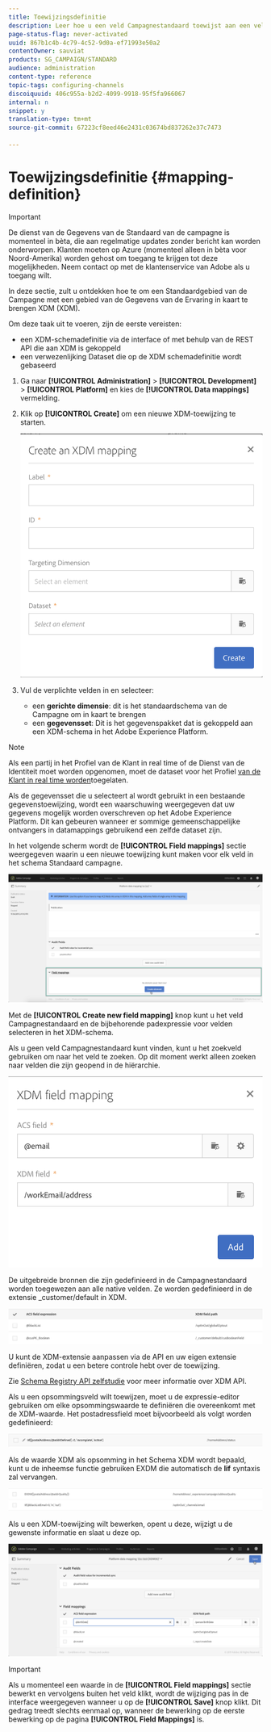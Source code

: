 ```yaml
---
title: Toewijzingsdefinitie
description: Leer hoe u een veld Campagnestandaard toewijst aan een veld Experience Data Model (XDM).
page-status-flag: never-activated
uuid: 867b1c4b-4c79-4c52-9d0a-ef71993e50a2
contentOwner: sauviat
products: SG_CAMPAIGN/STANDARD
audience: administration
content-type: reference
topic-tags: configuring-channels
discoiquuid: 406c955a-b2d2-4099-9918-95f5fa966067
internal: n
snippet: y
translation-type: tm+mt
source-git-commit: 67223cf8eed46e2431c03674bd837262e37c7473

---
```



# Toewijzingsdefinitie {#mapping-definition}

>[!IMPORTANT]
>
>De dienst van de Gegevens van de Standaard van de campagne is momenteel in bèta, die aan regelmatige updates zonder bericht kan worden onderworpen. Klanten moeten op Azure (momenteel alleen in bèta voor Noord-Amerika) worden gehost om toegang te krijgen tot deze mogelijkheden. Neem contact op met de klantenservice van Adobe als u toegang wilt.

In deze sectie, zult u ontdekken hoe te om een Standaardgebied van de Campagne met een gebied van de Gegevens van de Ervaring in kaart te brengen XDM (XDM).

Om deze taak uit te voeren, zijn de eerste vereisten:

* een XDM-schemadefinitie via de interface of met behulp van de REST API die aan XDM is gekoppeld
* een verwezenlijking Dataset die op de XDM schemadefinitie wordt gebaseerd

1. Ga naar **[!UICONTROL Administration]** > **[!UICONTROL Development]** > **[!UICONTROL Platform]** en kies de **[!UICONTROL Data mappings]** vermelding.

1. Klik op **[!UICONTROL Create]** om een nieuwe XDM-toewijzing te starten.

   ![](assets/aep_createmapping.png)

1. Vul de verplichte velden in en selecteer:

   * een **gerichte dimensie**: dit is het standaardschema van de Campagne om in kaart te brengen
   * een **gegevensset**: Dit is het gegevenspakket dat is gekoppeld aan een XDM-schema in het Adobe Experience Platform.

>[!NOTE]
>
>Als een partij in het Profiel van de Klant in real time of de Dienst van de Identiteit moet worden opgenomen, moet de dataset voor het Profiel [van de Klant in real time worden](https://www.adobe.io/apis/experienceplatform/home/tutorials/alltutorials.html#!api-specification/markdown/narrative/tutorials/data_ingestion_tutorial/data_ingestion_tutorial.md)toegelaten.
>
>Als de gegevensset die u selecteert al wordt gebruikt in een bestaande gegevenstoewijzing, wordt een waarschuwing weergegeven dat uw gegevens mogelijk worden overschreven op het Adobe Experience Platform. Dit kan gebeuren wanneer er sommige gemeenschappelijke ontvangers in datamappings gebruikend een zelfde dataset zijn.

In het volgende scherm wordt de **[!UICONTROL Field mappings]** sectie weergegeven waarin u een nieuwe toewijzing kunt maken voor elk veld in het schema Standaard campagne.

![](assets/aep_fieldmappings.png)

Met de **[!UICONTROL Create new field mapping]** knop kunt u het veld Campagnestandaard en de bijbehorende padexpressie voor velden selecteren in het XDM-schema.

Als u geen veld Campagnestandaard kunt vinden, kunt u het zoekveld gebruiken om naar het veld te zoeken. Op dit moment werkt alleen zoeken naar velden die zijn geopend in de hiërarchie.

![](assets/aep_mapfield.png)

De uitgebreide bronnen die zijn gedefinieerd in de Campagnestandaard worden toegewezen aan alle native velden. Ze worden gedefinieerd in de extensie _customer/default in XDM.

![](assets/aep_fieldscusmapping.png)

U kunt de XDM-extensie aanpassen via de API en uw eigen extensie definiëren, zodat u een betere controle hebt over de toewijzing.

Zie [Schema Registry API zelfstudie](https://www.adobe.io/apis/experienceplatform/home/xdm/xdmservices.html#!api-specification/markdown/narrative/tutorials/schema_registry_api_tutorial/schema_registry_api_tutorial.md) voor meer informatie over XDM API.

Als u een opsommingsveld wilt toewijzen, moet u de expressie-editor gebruiken om elke opsommingswaarde te definiëren die overeenkomt met de XDM-waarde. Het postadressfield moet bijvoorbeeld als volgt worden gedefinieerd:

![](assets/aep_enummapping.png)

Als de waarde XDM als opsomming in het Schema XDM wordt bepaald, kunt u de inheemse functie gebruiken EXDM die automatisch de **lif** syntaxis zal vervangen.

![](assets/aep_enummappingexdm.png)

Als u een XDM-toewijzing wilt bewerken, opent u deze, wijzigt u de gewenste informatie en slaat u deze op.

![](assets/aep_editmapping.png)

>[!IMPORTANT]
>
>Als u momenteel een waarde in de **[!UICONTROL Field mappings]** sectie bewerkt en vervolgens buiten het veld klikt, wordt de wijziging pas in de interface weergegeven wanneer u op de **[!UICONTROL Save]** knop klikt. Dit gedrag treedt slechts eenmaal op, wanneer de bewerking op de eerste bewerking op de pagina **[!UICONTROL Field Mappings]** is.
